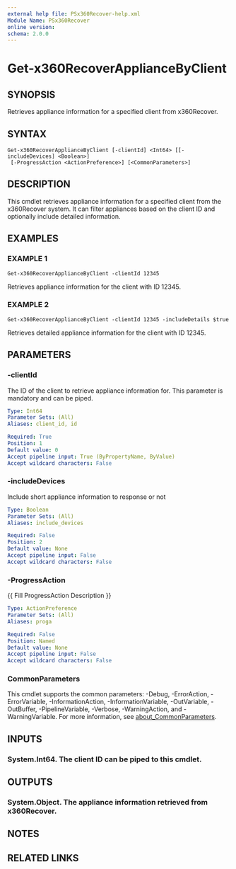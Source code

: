 ```yaml
---
external help file: PSx360Recover-help.xml
Module Name: PSx360Recover
online version:
schema: 2.0.0
---
```


# Get-x360RecoverApplianceByClient

## SYNOPSIS
Retrieves appliance information for a specified client from x360Recover.

## SYNTAX

```
Get-x360RecoverApplianceByClient [-clientId] <Int64> [[-includeDevices] <Boolean>]
 [-ProgressAction <ActionPreference>] [<CommonParameters>]
```

## DESCRIPTION
This cmdlet retrieves appliance information for a specified client from the x360Recover system.
It can filter appliances based on the client ID and optionally include detailed information.

## EXAMPLES

### EXAMPLE 1
```
Get-x360RecoverApplianceByClient -clientId 12345
```

Retrieves appliance information for the client with ID 12345.

### EXAMPLE 2
```
Get-x360RecoverApplianceByClient -clientId 12345 -includeDetails $true
```

Retrieves detailed appliance information for the client with ID 12345.

## PARAMETERS

### -clientId
The ID of the client to retrieve appliance information for.
This parameter is mandatory and can be piped.

```yaml
Type: Int64
Parameter Sets: (All)
Aliases: client_id, id

Required: True
Position: 1
Default value: 0
Accept pipeline input: True (ByPropertyName, ByValue)
Accept wildcard characters: False
```

### -includeDevices
Include short appliance information to response or not

```yaml
Type: Boolean
Parameter Sets: (All)
Aliases: include_devices

Required: False
Position: 2
Default value: None
Accept pipeline input: False
Accept wildcard characters: False
```

### -ProgressAction
{{ Fill ProgressAction Description }}

```yaml
Type: ActionPreference
Parameter Sets: (All)
Aliases: proga

Required: False
Position: Named
Default value: None
Accept pipeline input: False
Accept wildcard characters: False
```

### CommonParameters
This cmdlet supports the common parameters: -Debug, -ErrorAction, -ErrorVariable, -InformationAction, -InformationVariable, -OutVariable, -OutBuffer, -PipelineVariable, -Verbose, -WarningAction, and -WarningVariable. For more information, see [about_CommonParameters](http://go.microsoft.com/fwlink/?LinkID=113216).

## INPUTS

### System.Int64. The client ID can be piped to this cmdlet.
## OUTPUTS

### System.Object. The appliance information retrieved from x360Recover.
## NOTES

## RELATED LINKS
